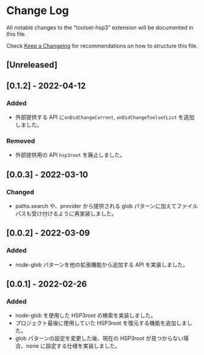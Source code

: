 # Change Log

All notable changes to the "toolset-hsp3" extension will be documented in this file.

Check [Keep a Changelog](http://keepachangelog.com/) for recommendations on how to structure this file.

## [Unreleased]

## [0.1.2] - 2022-04-12

### Added

- 外部提供する API に`onDidChangeCurrent`, `onDidChangeToolsetList` を追加しました。

### Removed

- 外部提供用の API `hsp3root` を廃止しました。

## [0.0.3] - 2022-03-10

### Changed

- paths.search や、provider から提供される glob パターンに加えてファイルパスも受け付けるように再実装しました。

## [0.0.2] - 2022-03-09

### Added

- node-glob パターンを他の拡張機能から追加する API を実装しました。

## [0.0.1] - 2022-02-26

### Added

- node-glob を使用した HSP3root の検索を実装しました。
- プロジェクト最後に使用していた HSP3root を復元する機能を追加しました。
- glob パターンの設定を変更した後、現在の HSP3root が見つからない場合、none に設定する仕様を実装しました。
